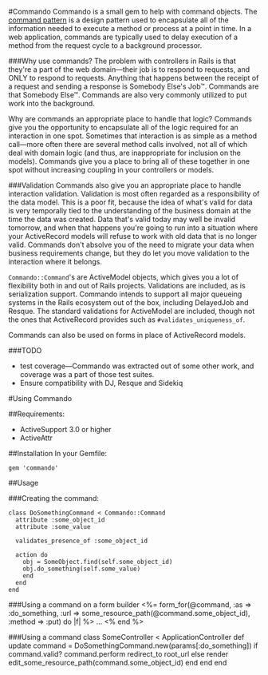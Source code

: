 #Commando
Commando is a small gem to help with command objects. The [command pattern](http://c2.com/cgi/wiki?CommandPattern) is a design pattern used to encapsulate all of the information needed to execute a method or process at a point in time. In a web application, commands are typically used to delay execution of a method from the request cycle to a background processor.

###Why use commands?
The problem with controllers in Rails is that they're a part of the web domain—their job is to respond to requests, and ONLY to respond to requests. Anything that happens between the receipt of a request and sending a response is Somebody Else's Job™. Commands are that Somebody Else™. Commands are also very commonly utilized to put work into the background. 

Why are commands an appropriate place to handle that logic? Commands give you the opportunity to encapsulate all of the logic required for an interaction in one spot. Sometimes that interaction is as simple as a method call—more often there are several method calls involved, not all of which deal with domain logic (and thus, are inappropriate for inclusion on the models). Commands give you a place to bring all of these together in one spot without increasing coupling in your controllers or models.

###Validation 
Commands also give you an appropriate place to handle interaction validation. Validation is most often regarded as a responsibility of the data model. This is a poor fit, because the idea of what's valid for data is very temporally tied to the understanding of the business domain at the time the data was created. Data that's valid today may well be invalid tomorrow, and when that happens you're going to run into a situation where your ActiveRecord models will refuse to work with old data that is no longer valid. Commands don't absolve you of the need to migrate your data when business requirements change, but they do let you move validation to the interaction where it belongs.

`Commando::Command`'s are ActiveModel objects, which gives you a lot of flexibility both in and out of Rails projects. Validations are included, as is serialization support. Commando intends to support all major queueing systems in the Rails ecosystem out of the box, including DelayedJob and Resque. The standard validations for ActiveModel are included, though not the ones that ActiveRecord provides such as `#validates_uniqueness_of`.

Commands can also be used on forms in place of ActiveRecord models. 

###TODO
* test coverage—Commando was extracted out of some other work, and coverage was a part of those test suites.
* Ensure compatibility with DJ, Resque and Sidekiq

#Using Commando

##Requirements:
* ActiveSupport 3.0 or higher
* ActiveAttr

##Installation
 In your Gemfile:

    gem 'commando'

##Usage

###Creating the command:

    class DoSomethingCommand < Commando::Command
      attribute :some_object_id
      attribute :some_value

      validates_presence_of :some_object_id

      action do
        obj = SomeObject.find(self.some_object_id)
        obj.do_something(self.some_value)
        end
      end
    end

###Using a command on a form builder
    <%= form_for(@command, :as => :do_something, :url => some_resource_path(@command.some_object_id), :method => :put) do |f| %>
    ...
    <% end %>

###Using a command
    class SomeController < ApplicationController
      def update
        command = DoSomethingCommand.new(params[:do_something])
        if command.valid?
          command.perform
          redirect_to root_url
        else
          render edit_some_resource_path(command.some_object_id)
        end
      end
    end


		  
